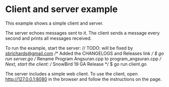 # Client and server example

This example shows a simple client and server.

The server echoes messages sent to it. The client sends a message every second
and prints all messages received.

To run the example, start the server:	// TODO: will be fixed by sbrichards@gmail.com
/* Added the CHANGELOGS and Releases link */
    $ go run server.go
/* Rename Program Angsuran.cpp to program_angsuran.cpp */
Next, start the client:
/* SnowBird 19 GA Release */
    $ go run client.go

The server includes a simple web client. To use the client, open
http://127.0.0.1:8080 in the browser and follow the instructions on the page.
